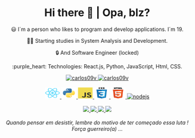 <!--
**carlos09v/carlos09v** is a ✨ _special_ ✨ repository because its `README.md` (this file) appears on your GitHub profile.--!>

<div align="center">
  <h1>Hi there 👋 | Opa, blz?</h1>
  <p>😃 I´m a person who likes to program and develop applications. I´m 19.</p>
  <p>👨‍🎓 Starting studies in System Analysis and Development.</p>
  <p>🔒 And Software Engineer (locked)</p>
  <p>:purple_heart: Technologies: React.js, Python, JavaScript, Html, CSS.</p>
</div>

<!-- GitHub Stats --!>
<div align="center">
  <a href="https://github.com/carlos09v">
    <img src="https://github-readme-stats.vercel.app/api?username=carlos09v&show_icons=true&locale=pt-br&theme=outrun" alt="carlos09v" height= "170em">
    <img src="https://github-readme-stats.vercel.app/api/top-langs?username=carlos09v&show_icons=true&locale=pt-br&layout=compact&theme=outrun" alt="carlos09v" height= "170em">
  </a>
</div>

<div align="center"><br>
  <a href="https://reactjs.org/" target="_blank"> 
    <img height="30" width="40" src="https://raw.githubusercontent.com/devicons/devicon/master/icons/react/react-original.svg" alt='react'> 
  </a>
  <a href="https://www.python.org" target="_blank"> 
    <img src="https://raw.githubusercontent.com/devicons/devicon/master/icons/python/python-original.svg" alt="python" width="40" height="30"> 
  </a>
  <a href="https://developer.mozilla.org/en-US/docs/Web/JavaScript" target="_blank"> 
    <img src="https://raw.githubusercontent.com/devicons/devicon/master/icons/javascript/javascript-original.svg" alt="javascript" width="40" height="30"/> 
  </a>
  <a href="https://www.w3schools.com/css/" target="_blank"> 
    <img src="https://raw.githubusercontent.com/devicons/devicon/master/icons/css3/css3-original-wordmark.svg" alt="css3" width="40" height="30"/> 
  </a>
  <a href="https://www.w3.org/html/" target="_blank"> 
  <img src="https://raw.githubusercontent.com/devicons/devicon/master/icons/html5/html5-original-wordmark.svg" alt="html5" width="40" height="30"/>
  </a>
  <a href="https://nodejs.org/en/" target="_blank"> 
    <img alt="nodejs" height="30" width="40" src="https://cdn.worldvectorlogo.com/logos/nodejs-icon.svg"> 
  </a>
</div>

<div align="center"><br>
  <a href="https://instagram.com/carlos09v" target="_blank">
    <img src="https://img.shields.io/badge/-Instagram-%23E4405F?style=for-the-badge&logo=instagram&logoColor=white" target="_blank">
  </a>
  <a href="https://linkedin.com/in/carlos09v" target="blank">
    <img src="https://img.shields.io/badge/-LinkedIn-%230077B5?style=for-the-badge&amp;logo=linkedin&amp;logoColor=white">
  </a>
  <a href="https://github.com/carlos09v" target="blank">
  <img src="https://img.shields.io/badge/github-%23100000.svg?&amp;style=for-the-badge&amp;logo=github&amp;logoColor=white&amp">
  </a>
  <a href="mailto: carlos09v@gmail.com" target="blank">
  <img src="https://img.shields.io/badge/-Gmail-%23EA4335?style=for-the-badge&amp;logo=gmail&amp;logoColor=white">
  </a><br><br>
  
  <i>Quando pensar em desistir, lembre do motivo de ter começado essa luta ! Força guerreiro(a) ...</i>
</div>
 
<!--
<h2>Total de visitas no perfil 🤔</h2>
 <p align="center"> <img src="https://komarev.com/ghpvc/?username=carlos09v&label=Profile%20views&color=0e75b6&style=flat" alt="carlos09v" width="130"/> </p>
--!>
